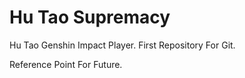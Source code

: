 # Hu Tao Supremacy
Hu Tao Genshin Impact Player.
First Repository For Git.

Reference Point For Future.
